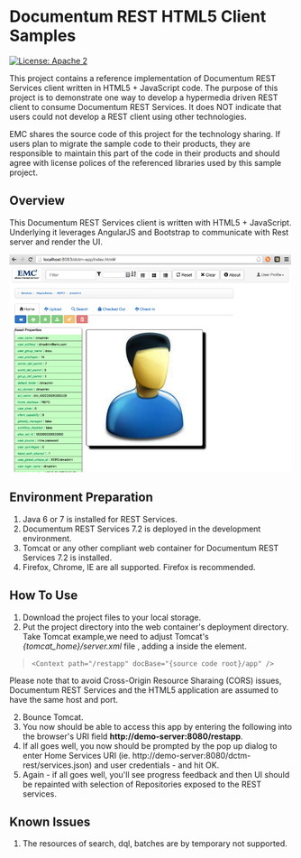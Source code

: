 Documentum REST HTML5 Client Samples
=========

[![License: Apache 2](https://img.shields.io/badge/license-Apache%202.0-brightgreen.svg)](http://www.apache.org/licenses/LICENSE-2.0)

This project contains a reference implementation of Documentum REST Services client written in HTML5 + JavaScript code.
The purpose of this project is to demonstrate one way to develop a hypermedia driven REST client to consume Documentum
REST Services. It does NOT indicate that users could not develop a REST client using other technologies.

EMC shares the source code of this project for the technology sharing. If users plan to migrate the sample code to their
products, they are responsible to maintain this part of the code in their products and should agree with license polices
of the referenced libraries used by this sample project.
  
## Overview
This Documentum REST Services client is written with HTML5 + JavaScript. Underlying it leverages AngularJS and Bootstrap 
to communicate with Rest server and render the UI. 

<img src="/resources/dctm-rest-html5.png?raw=true" width="500">

## Environment Preparation
1. Java 6 or 7 is installed for REST Services. 
2. Documentum REST Services 7.2 is deployed in the development environment.
3. Tomcat or any other compliant web container for Documentum REST Services 7.2 is installed.
3. Firefox, Chrome, IE are all supported. Firefox is recommended.

## How To Use
1. Download the project files to your local storage.
2. Put the project directory into the web container's deployment directory.
	Take Tomcat example,we need to adjust Tomcat's *{tomcat_home}/server.xml* file , adding a <context> inside the <Host> element.

>     <Context path="/restapp" docBase="{source code root}/app" />

Please note that to avoid Cross-Origin Resource Sharaing (CORS) issues, Documentum REST Services and the HTML5 application are assumed to have the same host and port.

2. Bounce Tomcat.
3. You now should be able to access this app by entering the following into the browser's URI field **http://demo-server:8080/restapp**.
4. If all goes well, you now should be prompted by the pop up dialog to enter Home Services URI
(ie. http://demo-server:8080/dctm-rest/services.json) and user credentials - and hit OK.
5. Again - if all goes well, you'll see progress feedback and then UI should be repainted with selection of Repositories
exposed to the REST services.

## Known Issues
1. The resources of search, dql, batches are by temporary not supported.
